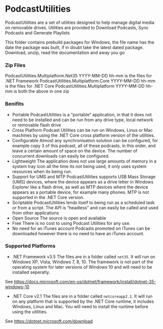 # PodcastUtilities #

PodcastUtilities are a set of utilities designed to help manage digital media on removable drives. Utilities are provided to Download Podcasts, Sync Podcasts and Generate Playlists

This folder contains prebuild packages for Windows, the file name has the date the package was built, if in doubt take the latest dated package. Download, unzip, read the documentation and away you go 

### Zip Files ###

PodcastUtilities.Multiplatform.Net35 YYYY-MM-DD hh-mm is the files for .NET Framework
PodcastUtilities.Multiplatform.Core YYYY-MM-DD hh-mm is the files for .NET Core
PodcastUtilities.Multiplatform YYYY-MM-DD hh-mm is both the above in one zip

### Benifits ###

* Portable
PodcastUtilities is a “portable” application, in that it does not need to be installed and can be run from any drive type, local network or removable flash drive
* Cross Platform
Podcast Utilities can be run on Windows, Linus or Mac machines by using the .NET Core cross platform version of the utilities.
* Configurable
Almost any synchronisation solution can be configured, for example copy 3 of this podcast, all of these podcasts, in this order, and leave a certain amount of space on the device. The number of concurrent downloads can easily be configured.
* Lightweight
The application does not use large amounts of memory in a system tray icon all the time its not being used, it only uses system resources when its being run.
* Support for UMS and MTP
PodcastUtilities supports USB Mass Storage (UMS) devices, where the device appears as a drive letter in Windows Explorer like a flash drive, as well as MTP devices where the device appears as a portable device, for example many phones. MTP is not supported in the .NET Core version.
* Scriptable
PodcastUtilities lends itself to being run as a scheduled task or from a script. The API is “headless” and can easily be called and used from other applications
* Open Source
The source is open and available
* Free
There is no cost to using Podcast Utilities for any use.
* No need for an iTunes account
Podcasts promoted on iTunes can be downloaded however there is no need to have an iTunes account.


### Supported Platforms ###

* .NET Framework v3.5
The files are in a folder called `net35`. It will run on Windows XP, Vista, Windows 7, 8, 10. The framework is not part of the operating system for later versions of Windows 10 and will need to be installed seperatly.

See https://docs.microsoft.com/en-us/dotnet/framework/install/dotnet-35-windows-10

* .NET Core v2.1
The files are in a folder called `netcoreapp2.1`. It will run on any platform that is supported by the .NET Core runtime, it includes Windows, Linux and Mac. You will need to install the runtime before using the utilities.

See https://dotnet.microsoft.com/download



